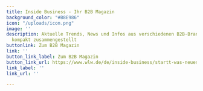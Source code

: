 ```yaml
---
title: Inside Business - Ihr B2B Magazin
background_color: "#B8E986"
icon: "/uploads/icon.png"
image: ''
description: Aktuelle Trends, News und Infos aus verschiedenen B2B-Branchen für SIe
  kompakt zusammengestellt
buttonlink: Zum B2B Magazin
link: ''
button_link_label: Zum B2B Magazin
button_link_url: https://www.wlw.de/de/inside-business/startt-was-neues-firmenprofil-erleichtert-lieferantensuche
link_label: ''
link_url: ''

---
```

